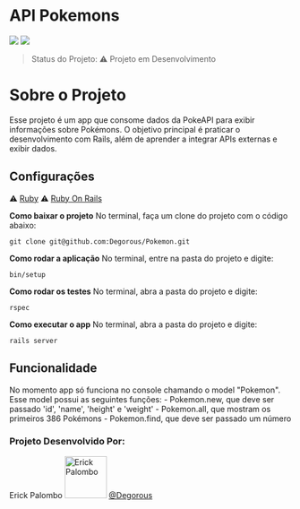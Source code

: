 # API Pokemons
 <img src="http://img.shields.io/static/v1?label=Ruby&message=3.2.2&color=red&style=for-the-badge&logo=ruby"/>
 <img src="http://img.shields.io/static/v1?label=Ruby%20On%20Rails%20&message=7.0.5.1&color=red&style=for-the-badge&logo=ruby"/>
 
> Status do Projeto: ⚠️ Projeto em Desenvolvimento

# Sobre o Projeto

Esse projeto é um app que consome dados da PokeAPI para exibir informações sobre Pokémons. O objetivo principal é praticar o desenvolvimento com Rails, além de aprender a integrar APIs externas e exibir dados.

## Configurações

⚠️ [Ruby](https://github.com/ruby/ruby)
⚠️ [Ruby On Rails](https://github.com/rails/rails)

**Como baixar o projeto**
No terminal, faça um clone do projeto com o código abaixo:
```
git clone git@github.com:Degorous/Pokemon.git
```

**Como rodar a aplicação**
No terminal, entre na pasta do projeto e digite:
```
bin/setup
```

**Como rodar os testes**
No terminal, abra a pasta do projeto e digite:
```
rspec
```
**Como executar o app**
No terminal, abra a pasta do projeto e digite:
```
rails server
```

## Funcionalidade

No momento app só funciona no console chamando o model "Pokemon". Esse model possui as seguintes funções:
	 - Pokemon.new, que deve ser passado 'id', 'name', 'height' e 'weight'
	 - Pokemon.all, que mostram os primeiros 386 Pokémons
	 - Pokemon.find, que deve ser passado um número

### Projeto Desenvolvido Por: 
Erick Palombo
<img src="https://github.com/Degorous.png" alt="Erick Palombo" width="75">
[@Degorous](https://github.com/Degorous)
